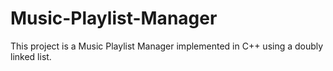 # Music-Playlist-Manager
This project is a Music Playlist Manager implemented in C++ using a doubly linked list.
